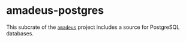 # amadeus-postgres

This subcrate of the [`amadeus`](https://github.com/constellation-rs/amadeus) project includes a source for PostgreSQL databases.
